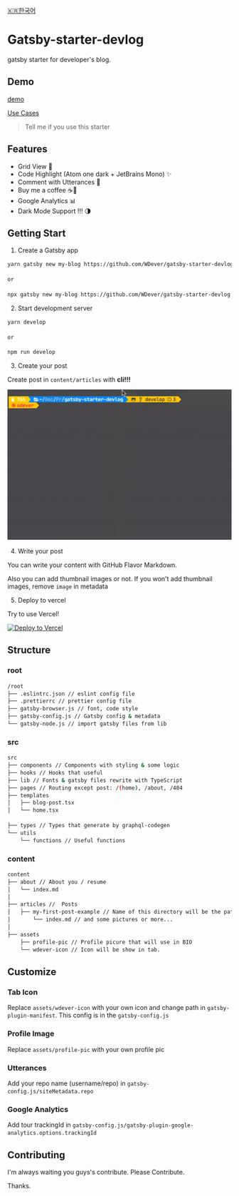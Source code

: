 [🇰🇷한국어](README-ko.md)

# Gatsby-starter-devlog

gatsby starter for developer's blog.

## Demo

[demo](https://gatsby-starter-devlog.vercel.app/)

[Use Cases](USECASE.md)

> Tell me if you use this starter

## Features

- Grid View 🌈
- Code Highlight (Atom one dark + JetBrains Mono) ✨
- Comment with Utterances 💬
- Buy me a coffee ☕️💸
- Google Analytics 📊
- Dark Mode Support !!! 🌗

## Getting Start

1. Create a Gatsby app

```sh
yarn gatsby new my-blog https://github.com/WDever/gatsby-starter-devlog

or

npx gatsby new my-blog https://github.com/WDever/gatsby-starter-devlog
```

2. Start development server

```sh
yarn develop

or

npm run develop
```

3. Create your post

Create post in `content/articles` with **cli!!!**

![create-post](assets/create-post.gif)

4. Write your post

You can write your content with GitHub Flavor Markdown.

Also you can add thumbnail images or not. If you won't add thumbnail images, remove `image` in metadata

5. Deploy to vercel

Try to use Vercel!

[![Deploy to Vercel](https://vercel.com/button)](https://vercel.com/import/project?template=https://github.com/WDever/gatsby-starter-develog)

## Structure

### root

```sh
/root
├── .eslintrc.json // eslint config file
├── .prettierrc // prettier config file
├── gatsby-browser.js // font, code style
├── gatsby-config.js // Gatsby config & metadata
└── gatsby-node.js // import gatsby files from lib
```

### src

```sh
src
├── components // Components with styling & some logic
├── hooks // Hooks that useful
├── lib // Fonts & gatsby files rewrite with TypeScript
├── pages // Routing except post: /(home), /about, /404
├── templates
│   ├── blog-post.tsx
│   └── home.tsx

├── types // Types that generate by graphql-codegen
└── utils
    └── functions // Useful functions
```

### content

```sh
content
├── about // About you / resume
│   └── index.md
│
├── articles //  Posts
│   ├── my-first-post-example // Name of this directory will be the path
│       └── index.md // and some pictures or more...
│
├── assets
    ├── profile-pic // Profile picure that will use in BIO
    └── wdever-icon // Icon will be show in tab.
```

## Customize

### Tab Icon

Replace `assets/wdever-icon` with your own icon and change path in `gatsby-plugin-manifest`. This config is in the `gatsby-config.js`

### Profile Image

  Replace `assets/profile-pic` with your own profile pic

### Utterances

Add your repo name (username/repo) in `gatsby-config.js/siteMetadata.repo`

### Google Analytics

Add tour trackingId in `gatsby-config.js/gatsby-plugin-google-analytics.options.trackingId`

## Contributing

I'm always waiting you guys's contribute. Please Contribute.

Thanks.
